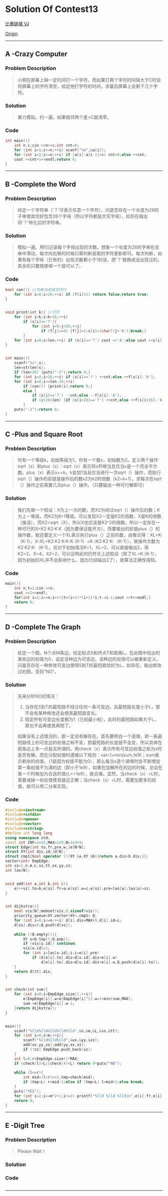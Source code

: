 # Solution Of Contest13


[比赛链接 VJ](https://vjudge.net/contest/168406)

[Origin](http://codeforces.com/contest/375)

------------------------------

## A -Crazy Computer
### Problem Description
> 小明在屏幕上隔一定时间打一个字符，而如果打两个字符时间隔大于C时会将屏幕上的字符清空，给定他打字符的时间，求最后屏幕上会剩下几个字符。

### Solution
> 暴力模拟。扫一遍，如果相邻两个差>C就清零。

### Code

```cpp
int main(){
	int n,c;cin >>n>>c;int cnt=0;
	for (int i=1;i<=n;++i) scanf("%d",&a[i]);
	for (int i=2;i<=n;++i) if (a[i]-a[i-1]>c) cnt=0;else ++cnt;
	cout <<cnt+1<<endl;return 0;
}
```

-----------------------

## B -Complete the Word
### Problem Description
> 给定一个字符串（‘？’可表示任意一个字符），问是否存在一个长度为26的子串使其恰好包含26个字母（所以字符都是大写字母），如存在输出将‘？’转化后的字符串。

### Solution
> 模拟一遍。用f[]记录每个字母出现的次数。想象一个长度为26的字串在总串中滑动，每次向右移的时候只需判断首尾的字符更新即可。每次判断，如果有每个字母（已有的）出现次数都小于1的话，把‘？’替换成没出现过的，其余的只要随便填一个就可以了。

### Code
```cpp
bool can(){ //判断当前是否可行
	for (int i=0;i<26;++i) if (f[i]>1) return false;return true;
}


void print(int k){ //打印
	for (int i=k;i<k+26;++i)
		if (s[i]=='?'){
			for (int j=0;j<26;++j) 
				if (f[j]==0) {f[j]=1;s[i]=(char)(j+'A');break;}
		}
	for (int i=0;i<len;++i) if (s[i]=='?') cout <<'A';else cout <<s[i];
}


int main(){
	scanf("%s",s);
	len=strlen(s);
	if (len<26) {puts("-1");return 0;}
	for (int i=0;i<26;++i) if (s[i]=='?') ++cnt;else ++f[s[i]-'A'];
	for (int i=0;i<=len-26;++i)
		if (can()) {print(i);return 0;}
		else {
			if (s[i]=='?') --cnt;else --f[s[i]-'A'];
			if (i+26<len) {if (s[i+26]=='?') ++cnt;else ++f[s[i+26]-'A'];}
		}
	puts("-1");return 0;
}
```

*****

## C -Plus and Square Root
### Problem Description
> 你有一个等级k，初始等级为1。你有一个数x，初始数为2。定义两个操作sqrt（x）和plus（x）：sqrt（x）表示将x开根当且仅当x是一个完全平方数。plus（x）表示x+=k。k会加1当且仅当进行一次sqrt（）操作，而执行sqrt（）操作的前提是操作后的数x2为k2的倍数（k2=k+1）。求每次在sqrt（）操作之前需要几次plus（）操作。（只要输出一种可行解即可）

### Solution
> 我们先做一个假设：X为上一次的数，而X2为经过sqrt（）操作后的数；K为上一等级，而K2为K+1等级。可以发现X2一定是K2的倍数，X是K的倍数（废话），而X2=sqrt（X），所以X也应该是K2^2的倍数。所以一定存在一种可行的X=K2·K2·K·K（因为要保证能开方）。而要输出的却是plus（）的操作数，故还要定义一个XL表示执行plus（）之前的数，由推论得：XL=K·（K-1），X-XL=K2·K2·K·K-K·（K-1）=K·（K2·K2·K-（K-1）），故操作次数为K2·K2·K-（K-1）。另对于初始情况K=1，XL=2，可以直接输出2，得K2=2，X=4，X2=2，可以证明此时仍符合上述假设（除了XL=K·（K-1），因为初始的XL并不会影响什么，因为已经输出2了），故算法正确性得知。

### Code
```cpp
main(){
	int n,t=2;cin >>n;
	cout <<2<<endl;
	for(int i=2;i<=n;i++){t=(i+1)*(i+1)*i;t-=i-1;cout <<t<<endl;}
	return 0;
}
```

-------------------

## D -Complete The Graph
### Problem Description
> 给定一个图，N个点M条边，给定起点S和终点T和距离L。在此图中给出的某些边的权值为0，设定该种边为可变边，该种边的权值可以被重新定义。问是否存在一种修改可变边使得S到T的最短路恰好为L。如存在，输出修改过的图，否则”NO“。

### Solution
> 先来分析NO的情况：
> 1. 当存在S到T的最短路不经过任何一条可变边，且最短路长度小于L，那不会有某种修改还会使其最短路变长。
> 2. 假定所有可变边长度都为1（已经最小啦），此时的最短路如果大于L，那也不会再使其再短了。
> 
> 如果没有上述情况的，那一定会有解存在。首先要明白一个道理，即一条最短路径上的可变边的权值之和不变，那最短路的长度就不会变，所以具体在那条边上多一点是无所谓的。用check（x）表示所有可变边权值之和为x时是否有解。而在分配权值时遵循以下规则：val=1+min(sum,1e9)；sum表示剩余的权值，（1是因为权值不能为0），那么每当x逐个递增时会不断增加第一条权值不为满的边（即小于1e9），如果在加解所在的边的时候，总会在某一个时候加为合适的值{L<=1e9），故合理。显然，当check（x）>L时，需要减掉一些权值使其接近正解；当check（x）<L时，需要加更多的权值，故可以用二分来实现。

### Code
```cpp
#include<iostream>
#include<cstdio>
#include<queue>
#include<vector>
#include<cstring>
#define int long long
using namespace std;
const int INF=1e15,MAX=1e9,N=1e3+9;
struct Edge{int to,fr,pre,w;}e[N*N];
struct XY{int dis,id;}d[N];
struct cmp1{bool operator ()(XY &a,XY &b){return a.dis>b.dis;}};
vector<int> EmpEdge;
int sz=1,n,m,L,ss,tt,xx,yy,zz;
int las[N];


void add(int a,int b,int c){
	e[++sz].to=b;e[sz].fr=a;e[sz].w=c;e[sz].pre=las[a];las[a]=sz;
}


int dijkstra(){
	bool vis[N];memset(vis,0,sizeof(vis));
	priority_queue<XY,vector<XY>,cmp1> Q;
	for (int i=0;i<=n;++i) d[i].dis=MAX+9,d[i].id=i;
	d[ss].dis=0;Q.push(d[ss]);
	
	while (!Q.empty()){
		XY u=Q.top();Q.pop();
		if (vis[u.id]) continue;
		vis[u.id]=1;
		for (int i=las[u.id];i;i=e[i].pre)
			if (d[e[i].to].dis>d[u.id].dis+e[i].w)
				d[e[i].to].dis=d[u.id].dis+e[i].w,Q.push(d[e[i].to]);
	}
	return d[tt].dis;
}


int check(int sum){
	for (int i=0;i<EmpEdge.size();++i){
		e[EmpEdge[i]].w=e[EmpEdge[i]^1].w=1+min(sum,MAX);
		sum-=e[EmpEdge[i]].w-1;
	}return dijkstra();
}


main(){
	scanf("%lld%lld%lld%lld%lld",&n,&m,&L,&ss,&tt);
	for (int i=0;i<m;++i){
		scanf("%lld%lld%lld",&xx,&yy,&zz);
		add(xx,yy,zz);add(yy,xx,zz);
		if (!zz) EmpEdge.push_back(sz);
	}
	int l=0,r=EmpEdge.size()*MAX;
	if (check(l)>L||check(r)<L) return 0*puts("NO");
	
	while (l<=r){
		int mid=(l+r)>>1,tmp=check(mid);
		if (tmp>L) r=mid-1;else if (tmp<L) l=mid+1;else break;
	}
	puts("YES");
	for (int i=2;i<=m*2+1;i+=2) printf("%lld %lld %lld\n",e[i].fr,e[i].to,e[i].w);
	return 0;
}
```

-------------------------

## E -Digit Tree
### Problem Description
> Please Wait！

### Solution
> 

### Code
```cpp

```

*****
